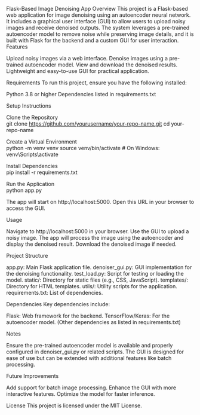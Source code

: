 Flask-Based Image Denoising App
Overview
This project is a Flask-based web application for image denoising using an autoencoder neural network. It includes a graphical user interface (GUI) to allow users to upload noisy images and receive denoised outputs. The system leverages a pre-trained autoencoder model to remove noise while preserving image details, and it is built with Flask for the backend and a custom GUI for user interaction.
Features

Upload noisy images via a web interface.
Denoise images using a pre-trained autoencoder model.
View and download the denoised results.
Lightweight and easy-to-use GUI for practical application.

Requirements
To run this project, ensure you have the following installed:

Python 3.8 or higher
Dependencies listed in requirements.txt

Setup Instructions

Clone the Repository  
git clone https://github.com/yourusername/your-repo-name.git
cd your-repo-name


Create a Virtual Environment  
python -m venv venv
source venv/bin/activate  # On Windows: venv\Scripts\activate


Install Dependencies  
pip install -r requirements.txt


Run the Application  
python app.py

The app will start on http://localhost:5000. Open this URL in your browser to access the GUI.


Usage

Navigate to http://localhost:5000 in your browser.
Use the GUI to upload a noisy image.
The app will process the image using the autoencoder and display the denoised result.
Download the denoised image if needed.

Project Structure

app.py: Main Flask application file.
denoiser_gui.py: GUI implementation for the denoising functionality.
test_load.py: Script for testing or loading the model.
static/: Directory for static files (e.g., CSS, JavaScript).
templates/: Directory for HTML templates.
utils/: Utility scripts for the application.
requirements.txt: List of dependencies.

Dependencies
Key dependencies include:

Flask: Web framework for the backend.
TensorFlow/Keras: For the autoencoder model.
(Other dependencies as listed in requirements.txt)

Notes

Ensure the pre-trained autoencoder model is available and properly configured in denoiser_gui.py or related scripts.
The GUI is designed for ease of use but can be extended with additional features like batch processing.

Future Improvements

Add support for batch image processing.
Enhance the GUI with more interactive features.
Optimize the model for faster inference.

License
This project is licensed under the MIT License.

